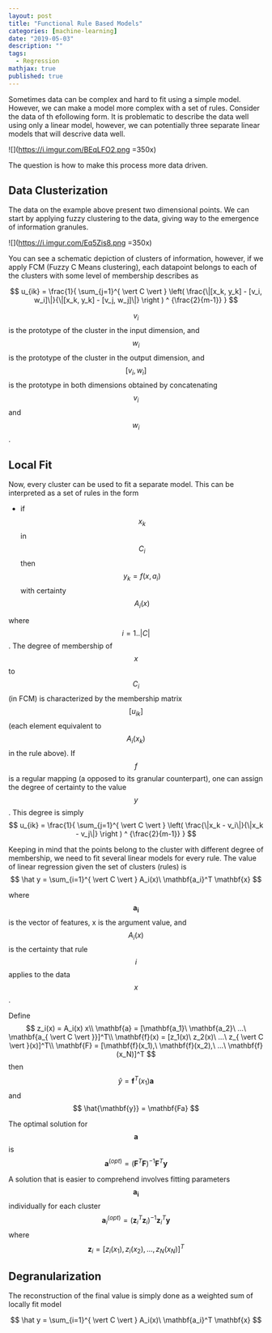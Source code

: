 ```yaml
---
layout: post
title: "Functional Rule Based Models"
categories: [machine-learning]
date: "2019-05-03"
description: ""
tags:
  - Regression
mathjax: true
published: true
---
```



Sometimes data can be complex and hard to fit using a simple model. However, we can make a model more complex with a set of rules. Consider the data of th efollowing form. It is problematic to describe the data well using only a linear model, however, we can potentially three separate linear models that will descrive data well.

![](https://i.imgur.com/BEqLFO2.png =350x)

The question is how to make this process more data driven.

## Data Clusterization

The data on the example above present two dimensional points. We can start by applying fuzzy clustering to the data, giving way to the emergence of information granules.

![](https://i.imgur.com/Eq5Zis8.png =350x)

You can see a schematic depiction of clusters of information, however, if we apply FCM (Fuzzy C Means clustering), each datapoint belongs to each of the clusters with some level of membership describes as

$$ 
u_{ik} = \frac{1}{ \sum_{j=1}^{ \vert C \vert } \left( \frac{\|[x_k, y_k] - [v_i, w_i]\|}{\|[x_k, y_k] - [v_j, w_j]\|} \right ) ^ {\frac{2}{m-1}} }
$$

$$v_i$$ is the prototype of the cluster in the input dimension, and $$w_i$$ is the prototype of the cluster in the output dimension, and $$[v_i, w_i]$$ is the prototype in both dimensions obtained by concatenating $$v_i$$ and $$w_i$$.

## Local Fit

Now, every cluster can be used to fit a separate model. This can be interpreted as a set of rules in the form

- if $$x_k$$ in $$C_i$$ then $$y_k = f(x, a_i)$$ with certainty $$A_i(x)$$

where $$i=1.. \vert C \vert $$. The degree of membership of $$x$$ to $$C_i$$ (in FCM) is characterized by the membership matrix $$[u_{ik}]$$ (each element equivalent to $$A_i(x_k)$$ in the rule above). If $$f$$ is a regular mapping (a opposed to its granular counterpart), one can assign the degree of certainty to the value $$y$$. This degree is simply 
$$ 
u_{ik} = \frac{1}{ \sum_{j=1}^{ \vert C \vert } \left( \frac{\|x_k - v_i\|}{\|x_k - v_j\|} \right ) ^ {\frac{2}{m-1}} }
$$

Keeping in mind that the points belong to the cluster with different degree of membership, we need to fit several linear models for every rule. The value of linear regression given the set of clusters (rules) is
$$
\hat y = \sum_{i=1}^{ \vert C \vert } A_i(x)\ \mathbf{a_i}^T \mathbf{x}
$$

where $$\mathbf{a_i}$$ is the vector of features, x is the argument value, and $$A_i(x)$$ is the certainty that rule $$i$$ applies to the data $$x$$.

Define 
$$
z_i(x) = A_i(x) x\\
\mathbf{a} = [\mathbf{a_1}\ \mathbf{a_2}\ ...\ \mathbf{a_{ \vert C \vert }}]^T\\
\mathbf{f}(x) = [z_1(x)\ z_2(x)\ ...\ z_{ \vert C \vert }(x)]^T\\
\mathbf{F} = [\mathbf{f}(x_1),\ \mathbf{f}(x_2),\ ...\ \mathbf{f}(x_N)]^T
$$
then 
$$
\hat y = \mathbf{f}^T(x_1) \mathbf{a}
$$
and 
$$
\hat{\mathbf{y}} = \mathbf{Fa}
$$

The optimal solution for $$\mathbf{a}$$ is
$$
\mathbf{a}^{(opt)} = (\mathbf{F}^T \mathbf{F})^{-1} \mathbf{F}^T \mathbf{y}
$$

A solution that is easier to comprehend involves fitting parameters $$\mathbf{a_i}$$ individually for each cluster
$$
\mathbf{a}_i^{(opt)} = (\mathbf{z}_i^T \mathbf{z}_i)^{-1} \mathbf{z}_i^T \mathbf{y}
$$
where $$\mathbf{z}_i = [z_i(x_1), z_i(x_2), ..., z_N(x_N)]^T$$

## Degranularization

The reconstruction of the final value is simply done as a weighted sum of locally fit model

$$
\hat y = \sum_{i=1}^{ \vert C \vert } A_i(x)\ \mathbf{a_i}^T \mathbf{x}
$$ 
